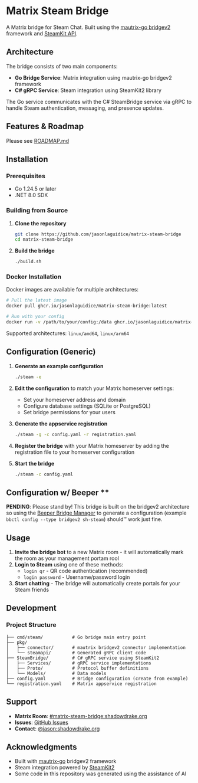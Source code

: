 # Matrix Steam Bridge

A Matrix bridge for Steam Chat. Built using the [mautrix-go bridgev2](https://github.com/mautrix/go) framework and [SteamKit API](https://github.com/SteamRE/SteamKit).

## Architecture

The bridge consists of two main components:
- **Go Bridge Service**: Matrix integration using mautrix-go bridgev2 framework
- **C# gRPC Service**: Steam integration using SteamKit2 library

The Go service communicates with the C# SteamBridge service via gRPC to handle Steam authentication, messaging, and presence updates.

## Features & Roadmap

Please see [ROADMAP.md](ROADMAP.md)

## Installation

### Prerequisites

- Go 1.24.5 or later
- .NET 8.0 SDK

### Building from Source

1. **Clone the repository**
   ```bash
   git clone https://github.com/jasonlaguidice/matrix-steam-bridge
   cd matrix-steam-bridge
   ```

2. **Build the bridge**
   ```bash
   ./build.sh
   ```

### Docker Installation

Docker images are available for multiple architectures:

```bash
# Pull the latest image
docker pull ghcr.io/jasonlaguidice/matrix-steam-bridge:latest

# Run with your config
docker run -v /path/to/your/config:/data ghcr.io/jasonlaguidice/matrix-steam-bridge:latest
```

Supported architectures: `linux/amd64`, `linux/arm64`

## Configuration (Generic)

1. **Generate an example configuration**
   ```bash
   ./steam -e
   ```

2. **Edit the configuration** to match your Matrix homeserver settings:
   - Set your homeserver address and domain
   - Configure database settings (SQLite or PostgreSQL)
   - Set bridge permissions for your users

3. **Generate the appservice registration**
   ```bash
   ./steam -g -c config.yaml -r registration.yaml
   ```

4. **Register the bridge** with your Matrix homeserver by adding the registration file to your homeserver configuration

5. **Start the bridge**
   ```bash
   ./steam -c config.yaml
   ```

## Configuration w/ Beeper **

**PENDING**: Please stand by! This bridge is built on the bridgev2 architecture so using the [Beeper Bridge Manager](https://github.com/beeper/bridge-manager) to generate a configuration (example `bbctl config --type bridgev2 sh-steam`) should™️ work just fine.

## Usage

1. **Invite the bridge bot** to a new Matrix room - it will automatically mark the room as your management portam rool
2. **Login to Steam** using one of these methods:
   - `login qr` - QR code authentication (recommended)
   - `login password` - Username/password login
3. **Start chatting** - The bridge will automatically create portals for your Steam friends

## Development

### Project Structure

```
├── cmd/steam/           # Go bridge main entry point
├── pkg/
│   ├── connector/       # mautrix bridgev2 connector implementation  
│   └── steamapi/        # Generated gRPC client code
├── SteamBridge/         # C# gRPC service using SteamKit2
│   ├── Services/        # gRPC service implementations
│   ├── Proto/           # Protocol buffer definitions
│   └── Models/          # Data models
├── config.yaml          # Bridge configuration (create from example)
└── registration.yaml    # Matrix appservice registration
```

## Support

- **Matrix Room**: [#matrix-steam-bridge:shadowdrake.org](https://matrix.to/#/#matrix-steam-bridge:shadowdrake.org)
- **Issues**: [GitHub Issues](https://github.com/jasonlaguidice/matrix-steam-bridge/issues)
- **Contact**: [@jason:shadowdrake.org](https://matrix.to/#/@jason:shadowdrake.org)

## Acknowledgments

- Built with [mautrix-go](https://github.com/mautrix/go) bridgev2 framework
- Steam integration powered by [SteamKit2](https://github.com/SteamRE/SteamKit)
- Some code in this repository was generated using the assistance of AI